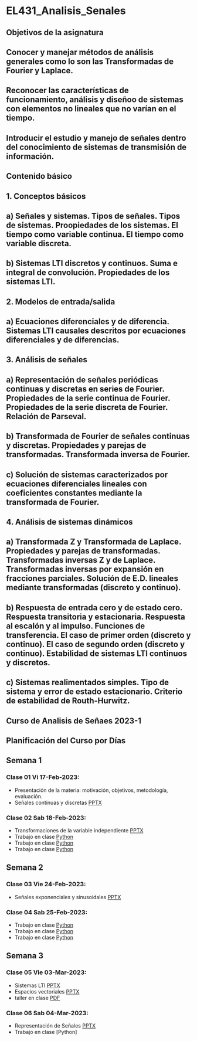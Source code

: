# EL431_Analisis_Senales
## Objetivos de la asignatura
## Conocer y manejar métodos de análisis generales como lo son las Transformadas de Fourier y Laplace.
## Reconocer las características de funcionamiento, análisis y diseñoo de sistemas con elementos no lineales que no varían en el tiempo.
## Introducir el estudio y manejo de señales dentro del conocimiento de sistemas de transmisión de información.
## Contenido básico
## 1. Conceptos básicos
## a) Señales y sistemas. Tipos de señales. Tipos de sistemas. Proopiedades de los sistemas. El tiempo como variable continua. El tiempo como variable discreta.
## b) Sistemas LTI discretos y continuos. Suma e integral de convolución. Propiedades de los sistemas LTI.
## 2. Modelos de entrada/salida
## a) Ecuaciones diferenciales y de diferencia. Sistemas LTI causales descritos por ecuaciones diferenciales y de diferencias.
## 3. Análisis de señales
## a) Representación de señales periódicas continuas y discretas en series de Fourier. Propiedades de la serie continua de Fourier. Propiedades de la serie discreta de Fourier. Relación de Parseval.
## b) Transformada de Fourier de señales continuas y discretas. Propiedades y parejas de transformadas. Transformada inversa de Fourier.
## c) Solución de sistemas caracterizados por ecuaciones diferenciales lineales con coeficientes constantes mediante la transformada de Fourier.
## 4. Análisis de sistemas dinámicos
## a) Transformada Z y Transformada de Laplace. Propiedades y parejas de transformadas. Transformadas inversas Z y de Laplace. Transformadas inversas por expansión en fracciones parciales. Solución de E.D. lineales mediante transformadas (discreto y continuo).
## b) Respuesta de entrada cero y de estado cero. Respuesta transitoria y estacionaria. Respuesta al escalón y al impulso. Funciones de transferencia. El caso de primer orden (discreto y continuo). El caso de segundo orden (discreto y continuo). Estabilidad de sistemas LTI continuos y discretos.
## c) Sistemas realimentados simples. Tipo de sistema y error de estado estacionario. Criterio de estabilidad de Routh-Hurwitz. 

## Curso de Analisis de Señaes 2023-1

## Planificación del Curso por Días

## Semana 1
### Clase 01 Vi 17-Feb-2023:
* Presentación de la materia: motivación, objetivos, metodología, evaluación.
* Señales continuas y discretas [PPTX](https://github.com/joseramoniglesias/EL431_Analisis_Senales/blob/main/Clases/Cap01_Introducci%C3%B3n/Presentaciones/AS01_Se%C3%B1ales_continuasydiscretas.pdf) 
### Clase 02 Sab 18-Feb-2023:
* Transformaciones de la variable independiente [PPTX](https://github.com/joseramoniglesias/EL431_Analisis_Senales/blob/main/Clases/Cap01_Introducci%C3%B3n/Presentaciones/AS01_Senales_Tiempo_Continuo.pdf)
* Trabajo en clase [Python](https://github.com/joseramoniglesias/EL431_Analisis_Senales/blob/main/Clases/Cap01_Introducci%C3%B3n/Pit%C3%B3n/AS01_IntroNumpy_SyS.ipynb)
* Trabajo en clase [Python](https://github.com/joseramoniglesias/EL431_Analisis_Senales/blob/main/Clases/Cap01_Introducci%C3%B3n/Pit%C3%B3n/AS01_Par_Impar.ipynb)
* Trabajo en clase [Python](https://github.com/joseramoniglesias/EL431_Analisis_Senales/blob/main/Clases/Cap01_Introducci%C3%B3n/Pit%C3%B3n/AS01_Se%C3%B1ales_Periodicas_Aperiodicas.ipynb)

##  Semana 2
### Clase 03 Vie 24-Feb-2023:
* Señales exponenciales y sinusoidales [PPTX](https://github.com/joseramoniglesias/EL431_Analisis_Senales/blob/main/Clases/Cap01_Introducci%C3%B3n/Presentaciones/AS01_SenaleExponencialesSinusoidales.pdf)
### Clase 04 Sab 25-Feb-2023:
* Trabajo en clase [Python](https://github.com/joseramoniglesias/EL431_Analisis_Senales/blob/main/Clases/Cap01_Introducci%C3%B3n/Pit%C3%B3n/AS01_Sistemas_Ideales.ipynb)
* Trabajo en clase [Python](https://github.com/joseramoniglesias/EL431_Analisis_Senales/blob/main/Clases/Cap01_Introducci%C3%B3n/Pit%C3%B3n/AS01_Se%C3%B1ales_Exponenciales_Sinusoidales.ipynb)
* Trabajo en clase [Python](https://github.com/joseramoniglesias/EL431_Analisis_Senales/blob/main/Clases/Cap01_Introducci%C3%B3n/Pit%C3%B3n/AS01_Se%C3%B1ales_estandar.ipynb)

## Semana 3
### Clase 05 Vie 03-Mar-2023:
* Sistemas LTI [PPTX](https://github.com/joseramoniglesias/EL431_Analisis_Senales/blob/main/Clases/Cap01_Introducci%C3%B3n/Presentaciones/AS01_SistemasLTI.pdf)
* Espacios vectoriales [PPTX](https://github.com/joseramoniglesias/EL431_Analisis_Senales/blob/main/Clases/Cap01_Introducci%C3%B3n/Presentaciones/AS01_Espacios%20Vectoriales.pdf)
* taller en clase [PDF](https://github.com/joseramoniglesias/EL431_Analisis_Senales/blob/main/Clases/Cap01_Introducci%C3%B3n/Presentaciones/AS_Taller%20Se%C3%B1ales%20Y%20sistemas.pdf)
### Clase 06 Sab 04-Mar-2023:
* Representación de Señales [PPTX](https://github.com/joseramoniglesias/EL431_Analisis_Senales/blob/main/Clases/Cap01_Introducci%C3%B3n/Presentaciones/AS01_Representacion%20de%20senales.pdf)
* Trabajo en clase [Python]

